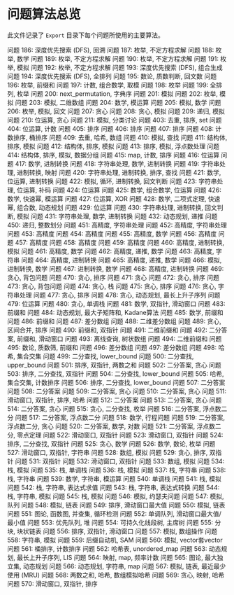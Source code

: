 # 问题算法总览

此文件记录了 `Export` 目录下每个问题所使用的主要算法。

问题 186: 深度优先搜索 (DFS), 回溯
问题 187: 枚举, 不定方程求解
问题 188: 枚举, 数学
问题 189: 枚举, 不定方程求解
问题 190: 枚举, 不定方程求解
问题 191: 枚举, 模拟
问题 192: 枚举, 不定方程求解
问题 193: 深度优先搜索 (DFS), 组合生成
问题 194: 深度优先搜索 (DFS), 全排列
问题 195: 数论, 质数判断, 回文数
问题 196: 枚举, 前缀和
问题 197: 计数, 组合数学, 取模
问题 198: 枚举
问题 199: 全排列, 枚举
问题 200: next_permutation, 字典序
问题 201: 模拟
问题 202: 枚举, 模拟
问题 203: 模拟, 二维数组
问题 204: 数学, 模运算
问题 205: 模拟, 数学
问题 206: 枚举, 模拟, 回文
问题 207: 贪心
问题 208: 贪心, 模拟
问题 209: 递归, 模拟
问题 210: 位运算, 贪心
问题 211: 模拟, 分类讨论
问题 403: 去重, 排序, set
问题 404: 位运算, 计数
问题 405: 排序
问题 406: 排序
问题 407: 排序
问题 408: 计数排序, 桶排序
问题 409: 去重, 哈希, 数组
问题 410: 模拟, 查找
问题 411: 结构体, 排序, 模拟
问题 412: 结构体, 排序, 模拟
问题 413: 排序, 模拟, 浮点数处理
问题 414: 结构体, 排序, 模拟, 数据分组
问题 415: map, 计数, 排序
问题 416: 位运算
问题 417: 数学, 进制转换
问题 418: 字符串处理, 数学, 进制转换
问题 419: 字符串处理, 进制转换, 映射
问题 420: 字符串处理, 进制转换, 排序, 查找
问题 421: 数学, 位运算, 进制转换
问题 422: 模拟, 循环, 进制转换, 回文判断
问题 423: 字符串处理, 位运算, 补码
问题 424: 位运算
问题 425: 数学, 组合数学, 位运算
问题 426: 数学, 快速幂, 模运算
问题 427: 位运算, XOR
问题 428: 数学, 二项式定理, 快速幂, 组合数, 动态规划
问题 429: 位运算
问题 430: 字符串处理, 进制转换, 回文判断, 模拟
问题 431: 字符串处理, 数学, 进制转换
问题 432: 动态规划, 递推
问题 450: 递归, 整数划分
问题 451: 高精度, 字符串处理
问题 452: 高精度, 字符串处理
问题 453: 高精度
问题 454: 高精度
问题 455: 高精度, 数学
问题 456: 高精度
问题 457: 高精度
问题 458: 高精度
问题 459: 高精度
问题 460: 高精度, 进制转换, 模拟
问题 461: 高精度, 数学
问题 462: 高精度, 递推, 数学
问题 463: 高精度, 字符串
问题 464: 高精度, 进制转换
问题 465: 高精度, 递推, 数学
问题 466: 模拟, 进制转换, 数学
问题 467: 进制转换, 数学
问题 468: 高精度, 进制转换
问题 469: 贪心, 背包问题
问题 470: 贪心, 排序
问题 471: 贪心
问题 472: 贪心, 排序
问题 473: 贪心, 背包问题
问题 474: 贪心, 栈
问题 475: 贪心, 排序
问题 476: 贪心, 字符串处理
问题 477: 贪心, 排序
问题 478: 贪心, 动态规划, 最长上升子序列
问题 479: 位运算
问题 480: 贪心, 单调栈
问题 481: 数学, 双指针, 滑动窗口
问题 483: 前缀和
问题 484: 动态规划, 最大子矩阵和, Kadane算法
问题 485: 数学, 前缀和
问题 486: 前缀和
问题 487: 差分数组
问题 488: 二维差分数组
问题 489: 贪心, 区间合并, 排序
问题 490: 前缀和, 双指针
问题 491: 二维前缀和
问题 492: 二分答案, 前缀和, 滑动窗口
问题 493: 离线查询, 树状数组
问题 494: 二维前缀和
问题 495: 数论, 质数筛, 前缀和
问题 496: 差分数组
问题 497: 差分数组
问题 498: 哈希, 集合交集
问题 499: 二分查找, lower_bound
问题 500: 二分查找, upper_bound
问题 501: 排序, 双指针, 两数之和
问题 502: 二分答案, 贪心
问题 503: 排序, 二分查找, 双指针
问题 504: 二分查找, lower_bound
问题 505: 哈希, 集合交集, 计数排序
问题 506: 排序, 二分查找, lower_bound
问题 507: 二分答案
问题 508: 二分答案
问题 509: 二分答案, 贪心
问题 510: 二分答案, 贪心
问题 511: 滑动窗口, 双指针, 排序, 哈希
问题 512: 二分答案
问题 513: 二分答案, 贪心
问题 514: 二分答案, 贪心
问题 515: 贪心, 二分查找, 枚举
问题 516: 二分答案, 浮点数二分
问题 517: 二分答案, 浮点数二分
问题 518: 数学, 行程问题
问题 519: 二分答案, 浮点数二分, 贪心
问题 520: 二分答案, 数学, 对数
问题 521: 二分答案, 浮点数二分, 零点定理
问题 522: 滑动窗口, 双指针
问题 523: 滑动窗口, 双指针
问题 524: 排序, 二分查找, 双指针
问题 525: 贪心, 数学
问题 526: 数学, 数论, 枚举
问题 527: 滑动窗口, 双指针, 字符串
问题 528: 数组, 模拟
问题 529: 贪心, 排序, 双指针
问题 531: 双指针
问题 532: 滑动窗口, 双指针
问题 533: 数组, 模拟
问题 534: 栈, 模拟
问题 535: 栈, 单调栈
问题 536: 栈, 模拟
问题 537: 栈, 字符串
问题 538: 栈, 字符串
问题 539: 数学, 字符串, 模运算
问题 540: 单调栈
问题 541: 栈, 模拟
问题 542: 栈, 字符串, 表达式求值
问题 543: 栈, 字符串, 表达式转换
问题 544: 栈, 字符串, 模拟
问题 545: 栈, 模拟
问题 546: 模拟, 约瑟夫问题
问题 547: 模拟, 队列
问题 548: 模拟, 链表
问题 549: 排序, 滑动窗口最大值
问题 550: 模拟, 链表
问题 551: 图论, 函数图, 并查集, 循环检测
问题 552: 单调队列, 滑动窗口最大值/最小值
问题 553: 优先队列, 堆
问题 554: 可持久化线段树, 主席树
问题 555: 分块, 块状链表
问题 556: 排序, 双指针, 滑动窗口
问题 557: 模拟, 数组操作
问题 558: 字符串, 模拟
问题 559: 后缀自动机, SAM
问题 560: 模拟, vector套vector
问题 561: 桶排序, 计数排序
问题 562: 哈希表, unordered_map
问题 563: 动态规划, 最长上升子序列, LIS
问题 564: 映射, map, 频率计数
问题 565: 图论, 最大独立集, 动态规划
问题 566: 动态规划, 字符串, map
问题 567: 模拟, 链表, 最近最少使用 (MRU)
问题 568: 两数之和, 哈希, 数组模拟哈希
问题 569: 贪心, 映射, 哈希
问题 570: 滑动窗口, 双指针, 排序















